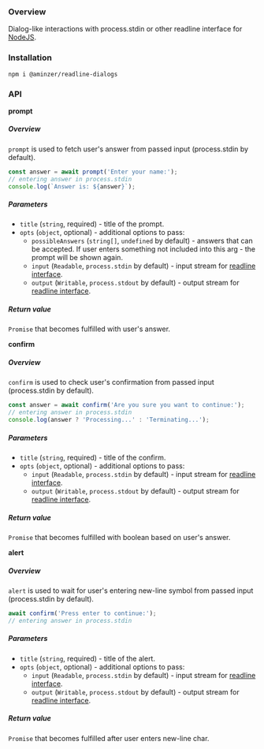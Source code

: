 ### Overview

Dialog-like interactions with process.stdin or other readline interface for [NodeJS](https://nodejs.org).

### Installation

```
npm i @aminzer/readline-dialogs
```

### API

**prompt**

##### Overview

`prompt` is used to fetch user's answer from passed input (process.stdin by default).

```javascript
const answer = await prompt('Enter your name:');
// entering answer in process.stdin
console.log(`Answer is: ${answer}`);
```

##### Parameters

* `title` (`string`, required) - title of the prompt.
* `opts` (`object`, optional) - additional options to pass:
    * `possibleAnswers` (`string[]`, `undefined` by default) - answers that can be accepted. If user enters something not included into this arg - the prompt will be shown again.
    * `input` (`Readable`, `process.stdin` by default) - input stream for [readline interface](https://nodejs.org/dist/latest/docs/api/readline.html#readline).
    * `output` (`Writable`, `process.stdout` by default) - output stream for [readline interface](https://nodejs.org/dist/latest/docs/api/readline.html#readline).

##### Return value

`Promise` that becomes fulfilled with user's answer.

**confirm**

##### Overview

`confirm` is used to check user's confirmation from passed input (process.stdin by default).

```javascript
const answer = await confirm('Are you sure you want to continue:');
// entering answer in process.stdin
console.log(answer ? 'Processing...' : 'Terminating...');
```

##### Parameters

* `title` (`string`, required) - title of the confirm.
* `opts` (`object`, optional) - additional options to pass:
    * `input` (`Readable`, `process.stdin` by default) - input stream for [readline interface](https://nodejs.org/dist/latest/docs/api/readline.html#readline).
    * `output` (`Writable`, `process.stdout` by default) - output stream for [readline interface](https://nodejs.org/dist/latest/docs/api/readline.html#readline).

##### Return value

`Promise` that becomes fulfilled with boolean based on user's answer.

**alert**

##### Overview

`alert` is used to wait for user's entering new-line symbol from passed input (process.stdin by default).

```javascript
await confirm('Press enter to continue:');
// entering answer in process.stdin
```

##### Parameters

* `title` (`string`, required) - title of the alert.
* `opts` (`object`, optional) - additional options to pass:
    * `input` (`Readable`, `process.stdin` by default) - input stream for [readline interface](https://nodejs.org/dist/latest/docs/api/readline.html#readline).
    * `output` (`Writable`, `process.stdout` by default) - output stream for [readline interface](https://nodejs.org/dist/latest/docs/api/readline.html#readline).

##### Return value

`Promise` that becomes fulfilled after user enters new-line char.
